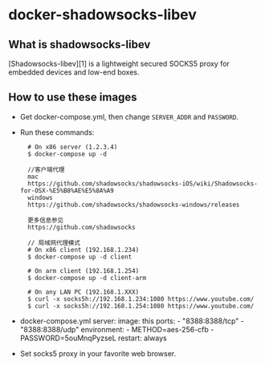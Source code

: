 docker-shadowsocks-libev
========================

## What is shadowsocks-libev

[Shadowsocks-libev][1] is a lightweight secured SOCKS5 proxy for embedded devices
and low-end boxes.

## How to use these images

- Get docker-compose.yml, then change `SERVER_ADDR` and `PASSWORD`.

- Run these commands:

        # On x86 server (1.2.3.4)
        $ docker-compose up -d

        //客户端代理
        mac 
        https://github.com/shadowsocks/shadowsocks-iOS/wiki/Shadowsocks-for-OSX-%E5%B8%AE%E5%8A%A9
        windows
        https://github.com/shadowsocks/shadowsocks-windows/releases

        更多信息参见
        https://github.com/shadowsocks

        // 局域网代理模式
        # On x86 client (192.168.1.234)
        $ docker-compose up -d client

        # On arm client (192.168.1.254)
        $ docker-compose up -d client-arm

        # On any LAN PC (192.168.1.XXX)
        $ curl -x socks5h://192.168.1.234:1080 https://www.youtube.com/
        $ curl -x socks5h://192.168.1.254:1080 https://www.youtube.com/


- docker-compose.yml
        server:
        image: this
        ports:
        - "8388:8388/tcp"
        - "8388:8388/udp"
        environment:
        - METHOD=aes-256-cfb
        - PASSWORD=5ouMnqPyzseL
        restart: always

- Set socks5 proxy in your favorite web browser.
